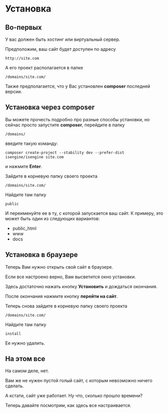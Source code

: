 # Установка

## Во-первых

У вас должен быть хостинг или виртуальный сервер.

Предположим, ваш сайт будет доступен по адресу

	http://site.com

А его проект располагается в папке

	/domains/site.com/

Также предполагается, что у Вас установлен **composer** последней версии.

## Установка через composer

Вы можете прочесть подробно про разные способы установки, но сейчас просто запустите **composer**, перейдите в папку

	/domains/

введите такую команду:

	composer create-project --stability dev --prefer-dist isengine/isengine site.com

и нажмите **Enter**.

Зайдите в корневую папку своего проекта

	/domains/site.com/

Найдите там папку

	public

И переименуйте ее в ту, с которой запускается ваш сайт. К примеру, это может быть один из следующих вариантов:

* public_html
* www
* docs

## Установка в браузере

Теперь Вам нужно открыть свой сайт в браузере.

Если все настроено верно, Вам высветится окно установки.

Здесь достаточно нажать кнопку **Установить** и дождаться окончания.

После окончания нажмите кнопку **перейти на сайт**.

Теперь снова зайдите в корневую папку своего проекта

	/domains/site.com/

Найдите там папку

	install

Ее нужно удалить.

## На этом все

На самом деле, нет.

Вам же не нужен пустой голый сайт, с которым невозможно ничего сделать.

А кстати, сайт уже работает. Ну что, сколько прошло времени?

Теперь давайте посмотрим, как здесь все настраивается.
